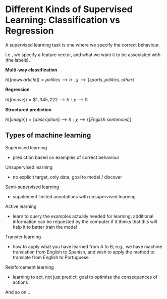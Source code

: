 # Different Kinds of Supervised Learning: Classification vs Regression

A supervised learning task is one where we specify the correct behaviour.

I.e., we specify a feature vector, and what we want it to be associated with (the labels).

**Multi-way classification**

$h([news \; article ]) = politics ⟶ h: χ ⟶ \lbrace sports, politics, other \rbrace$

**Regression**

$h([ house ]) = \$1,345,222 ⟶ h: χ ⟶ ℝ$

**Structured prediction**

$h([ image ]) = [ description ] ⟶ h: χ ⟶ \lbrace [ English \: sentences ] \rbrace$

## Types of machine learning

Supervised learning

- prediction based on examples of correct behaviour

Unsupervised learning

- no explicit target, only data, goal to model / discover

Semi-supervised learning

- supplement limited annotations with unsupervised learning

Active learning

- learn to query the examples actually needed for learning; additional information can be requested by the computer if it thinks that this will help it to better train the model

Transfer learning

- how to apply what you have learned from A to B; e.g., we have machine translation from English to Spanish, and wish to apply the method to translate from English to Portuguese

Reinforcement learning

- learning to act, not just predict; goal to optimise the consequences of actions

And so on...
